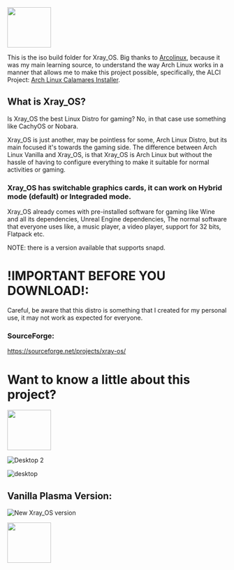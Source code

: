 <img src="https://images2.imgbox.com/79/d9/c0B6V9le_o.png" width="100" height="92">

This is the iso build folder for Xray_OS. Big thanks to [Arcolinux](https://github.com/arcolinux), because it was my main learning source, to understand the way Arch Linux works in a manner that allows me to make this project possible, specifically, the ALCI Project: [Arch Linux Calamares Installer](https://github.com/arch-linux-calamares-installer).

## What is Xray_OS? 
Is Xray_OS the best Linux Distro for gaming? No, in that case use something like CachyOS or Nobara.

Xray_OS is just another, may be pointless for some, Arch Linux Distro, but its main focused it's towards the gaming side. The difference between Arch Linux Vanilla and Xray_OS, is that Xray_OS is Arch Linux but without the hassle of having to configure everything to make it suitable for normal activities or gaming.

### Xray_OS has switchable graphics cards, it can work on Hybrid mode (default) or Integraded mode.

Xray_OS already comes with pre-installed software for gaming like Wine and all its dependencies, Unreal Engine dependencies, The normal software that everyone uses like, a music player, a video player, support for 32 bits, Flatpack etc.

NOTE: there is a version available that supports snapd.

# !IMPORTANT BEFORE YOU DOWNLOAD!: 

Careful, be aware that this distro is something that I created for my personal use, it may not work as expected for everyone.

### SourceForge: 
https://sourceforge.net/projects/xray-os/


# Want to know a little about this project?
<img src="https://images2.imgbox.com/79/d9/c0B6V9le_o.png" width="100" height="92">

![Desktop 2](https://github.com/Xray-OS/xray_os/assets/143856402/847105ac-5e33-4e80-b2b8-ea10675a0429)

![desktop](https://github.com/Xray-OS/xray_os/assets/143856402/72893b38-3736-472d-ad1c-05c0779b0445)

## Vanilla Plasma Version:
![New Xray_OS version](https://github.com/Xray-OS/xray_os/assets/143856402/2ee22146-6d28-47bc-9e50-979683656ea9)

<img src="https://images2.imgbox.com/79/d9/c0B6V9le_o.png" width="100" height="92">
